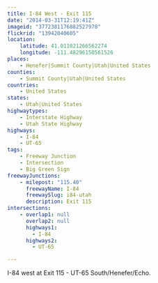 ```yaml
---
title: I-84 West - Exit 115
date: "2014-03-31T12:19:41Z"
imageid: "3772381176882527978"
flickrid: "13942040605"
location:
    latitude: 41.011021266562274
    longitude: -111.48296150561526
places:
    - Henefer|Summit County|Utah|United States
counties:
    - Summit County|Utah|United States
countries:
    - United States
states:
    - Utah|United States
highwaytypes:
    - Interstate Highway
    - Utah State Highway
highways:
    - I-84
    - UT-65
tags:
    - Freeway Junction
    - Intersection
    - Big Green Sign
freewayJunctions:
    - milepost: "115.40"
      freewayName: I-84
      freewaySlug: i84-utah
      description: Exit 115
intersections:
    - overlap1: null
      overlap2: null
      highways1:
        - I-84
      highways2:
        - UT-65

---
```

I-84 west at Exit 115 - UT-65 South/Henefer/Echo.
